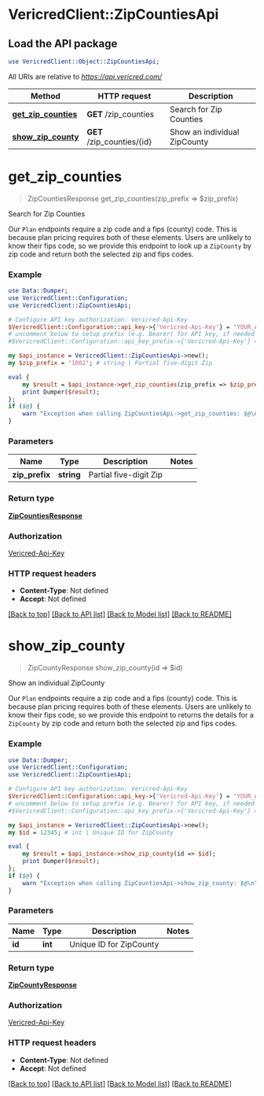 # VericredClient::ZipCountiesApi

## Load the API package
```perl
use VericredClient::Object::ZipCountiesApi;
```

All URIs are relative to *https://api.vericred.com/*

Method | HTTP request | Description
------------- | ------------- | -------------
[**get_zip_counties**](ZipCountiesApi.md#get_zip_counties) | **GET** /zip_counties | Search for Zip Counties
[**show_zip_county**](ZipCountiesApi.md#show_zip_county) | **GET** /zip_counties/{id} | Show an individual ZipCounty


# **get_zip_counties**
> ZipCountiesResponse get_zip_counties(zip_prefix => $zip_prefix)

Search for Zip Counties

Our `Plan` endpoints require a zip code and a fips (county) code.  This is because plan pricing requires both of these elements.  Users are unlikely to know their fips code, so we provide this endpoint to look up a `ZipCounty` by zip code and return both the selected zip and fips codes.

### Example 
```perl
use Data::Dumper;
use VericredClient::Configuration;
use VericredClient::ZipCountiesApi;

# Configure API key authorization: Vericred-Api-Key
$VericredClient::Configuration::api_key->{'Vericred-Api-Key'} = 'YOUR_API_KEY';
# uncomment below to setup prefix (e.g. Bearer) for API key, if needed
#$VericredClient::Configuration::api_key_prefix->{'Vericred-Api-Key'} = "Bearer";

my $api_instance = VericredClient::ZipCountiesApi->new();
my $zip_prefix = '1002'; # string | Partial five-digit Zip

eval { 
    my $result = $api_instance->get_zip_counties(zip_prefix => $zip_prefix);
    print Dumper($result);
};
if ($@) {
    warn "Exception when calling ZipCountiesApi->get_zip_counties: $@\n";
}
```

### Parameters

Name | Type | Description  | Notes
------------- | ------------- | ------------- | -------------
 **zip_prefix** | **string**| Partial five-digit Zip | 

### Return type

[**ZipCountiesResponse**](ZipCountiesResponse.md)

### Authorization

[Vericred-Api-Key](../README.md#Vericred-Api-Key)

### HTTP request headers

 - **Content-Type**: Not defined
 - **Accept**: Not defined

[[Back to top]](#) [[Back to API list]](../README.md#documentation-for-api-endpoints) [[Back to Model list]](../README.md#documentation-for-models) [[Back to README]](../README.md)

# **show_zip_county**
> ZipCountyResponse show_zip_county(id => $id)

Show an individual ZipCounty

Our `Plan` endpoints require a zip code and a fips (county) code.  This is because plan pricing requires both of these elements.  Users are unlikely to know their fips code, so we provide this endpoint to returns the details for a `ZipCounty` by zip code and return both the selected zip and fips codes.

### Example 
```perl
use Data::Dumper;
use VericredClient::Configuration;
use VericredClient::ZipCountiesApi;

# Configure API key authorization: Vericred-Api-Key
$VericredClient::Configuration::api_key->{'Vericred-Api-Key'} = 'YOUR_API_KEY';
# uncomment below to setup prefix (e.g. Bearer) for API key, if needed
#$VericredClient::Configuration::api_key_prefix->{'Vericred-Api-Key'} = "Bearer";

my $api_instance = VericredClient::ZipCountiesApi->new();
my $id = 12345; # int | Unique ID for ZipCounty

eval { 
    my $result = $api_instance->show_zip_county(id => $id);
    print Dumper($result);
};
if ($@) {
    warn "Exception when calling ZipCountiesApi->show_zip_county: $@\n";
}
```

### Parameters

Name | Type | Description  | Notes
------------- | ------------- | ------------- | -------------
 **id** | **int**| Unique ID for ZipCounty | 

### Return type

[**ZipCountyResponse**](ZipCountyResponse.md)

### Authorization

[Vericred-Api-Key](../README.md#Vericred-Api-Key)

### HTTP request headers

 - **Content-Type**: Not defined
 - **Accept**: Not defined

[[Back to top]](#) [[Back to API list]](../README.md#documentation-for-api-endpoints) [[Back to Model list]](../README.md#documentation-for-models) [[Back to README]](../README.md)

